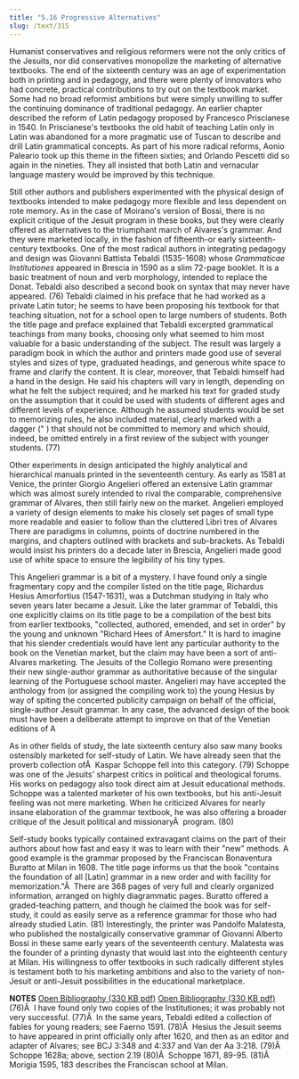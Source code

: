```yaml
---
title: "5.16 Progressive Alternatives"
slug: /text/315
---
```

Humanist conservatives and religious reformers were not the only critics of the Jesuits, nor did conservatives monopolize the marketing of alternative textbooks. The end of the sixteenth century was an age of experimentation both in printing and in pedagogy, and there were plenty of innovators who had concrete, practical contributions to try out on the textbook market. Some had no broad reformist ambitions but were simply unwilling to suffer the continuing dominance of traditional pedagogy. An earlier chapter described the reform of Latin pedagogy proposed by Francesco Priscianese in 1540. In Priscianese's textbooks the old habit of teaching Latin only in Latin was abandoned for a more pragmatic use of Tuscan to describe and drill Latin grammatical concepts. As part of his more radical reforms, Aonio Paleario took up this theme in the fifteen sixties; and Orlando Pescetti did so again in the nineties. They all insisted that both Latin and vernacular language mastery would be improved by this technique.

Still other authors and publishers experimented with the physical design of textbooks intended to make pedagogy more flexible and less dependent on rote memory. As in the case of Moirano's version of Bossi, there is no explicit critique of the Jesuit program in these books, but they were clearly offered as alternatives to the triumphant march of Alvares's grammar. And they were marketed locally, in the fashion of fifteenth-or early sixteenth-century textbooks. One of the most radical authors in integrating pedagogy and design was Giovanni Battista Tebaldi (1535-1608) whose <em>Grammaticae Institutiones</em> appeared in Brescia in 1590 as a slim 72-page booklet. It is a basic treatment of noun and verb morphology, intended to replace the Donat. Tebaldi also described a second book on syntax that may never have appeared. (76) Tebaldi claimed in his preface that he had worked as a private Latin tutor; he seems to have been proposing his textbook for that teaching situation, not for a school open to large numbers of students. Both the title page and preface explained that Tebaldi excerpted grammatical teachings from many books, choosing only what seemed to him most valuable for a basic understanding of the subject. The result was largely a paradigm book in which the author and printers made good use of several styles and sizes of type, graduated headings, and generous white space to frame and clarify the content. It is clear, moreover, that Tebaldi himself had a hand in the design. He said his chapters will vary in length, depending on what he felt the subject required; and he marked his text for graded study on the assumption that it could be used with students of different ages and different levels of experience. Although he assumed students would be set to memorizing rules, he also included material, clearly marked with a dagger (" ) that should not be committed to memory and which should, indeed, be omitted entirely in a first review of the subject with younger students. (77)

Other experiments in design anticipated the highly analytical and hierarchical manuals printed in the seventeenth century. As early as 1581 at Venice, the printer Giorgio Angelieri offered an extensive Latin grammar which was almost surely intended to rival the comparable, comprehensive grammar of Alvares, then still fairly new on the market. Angelieri employed a variety of design elements to make his closely set pages of small type more readable and easier to follow than the cluttered Libri tres of Alvares There are paradigms in columns, points of doctrine numbered in the margins, and chapters outlined with brackets and sub-brackets. As Tebaldi would insist his printers do a decade later in Brescia, Angelieri made good use of white space to ensure the legibility of his tiny types.

This Angelieri grammar is a bit of a mystery. I have found only a single fragmentary copy and the compiler listed on the title page, Richardus Hesius Amorfortius (1547-1631), was a Dutchman studying in Italy who seven years later became a Jesuit. Like the later grammar of Tebaldi, this one explicitly claims on its title page to be a compilation of the best bits from earlier textbooks, "collected, authored, emended, and set in order" by the young and unknown "Richard Hees of Amersfort." It is hard to imagine that his slender credentials would have lent any particular authority to the book on the Venetian market, but the claim may have been a sort of anti-Alvares marketing. The Jesuits of the Collegio Romano were presenting their new single-author grammar as authoritative because of the singular learning of the Portuguese school master. Angelieri may have accepted the anthology from (or assigned the compiling work to) the young Hesius by way of spiting the concerted publicity campaign on behalf of the official, single-author Jesuit grammar. In any case, the advanced design of the book must have been a deliberate attempt to improve on that of the Venetian editions of A

As in other fields of study, the late sixteenth century also saw many books ostensibly marketed for self-study of Latin. We have already seen that the proverb collection ofÂ  Kaspar Schoppe fell into this category. (79) Schoppe was one of the Jesuits' sharpest critics in political and theological forums. His works on pedagogy also took direct aim at Jesuit educational methods. Schoppe was a talented marketer of his own textbooks, but his anti-Jesuit feeling was not mere marketing. When he criticized Alvares for nearly insane elaboration of the grammar textbook, he was also offering a broader critique of the Jesuit political and missionaryÂ  program. (80)

Self-study books typically contained extravagant claims on the part of their authors about how fast and easy it was to learn with their "new" methods. A good example is the grammar proposed by the Franciscan Bonaventura Buratto at Milan in 1608. The title page informs us that the book "contains the foundation of all [Latin] grammar in a new order and with facility for memorization."Â  There are 368 pages of very full and clearly organized information, arranged on highly diagrammatic pages. Buratto offered a graded-teaching pattern, and though he claimed the book was for self-study, it could as easily serve as a reference grammar for those who had already studied Latin. (81) Interestingly, the printer was Pandolfo Malatesta, who published the nostalgically conservative grammar of Giovanni Alberto Bossi in these same early years of the seventeenth century. Malatesta was the founder of a printing dynasty that would last into the eighteenth century at Milan. His willingness to offer textbooks in such radically different styles is testament both to his marketing ambitions and also to the variety of non-Jesuit or anti-Jesuit possibilities in the educational marketplace.

<strong>NOTES</strong>
<a href="http://www.humanismforsale.org/bibliography.pdf" target="new">Open Bibliography (330 KB pdf)</a>
<a href="http://www.humanismforsale.org/bibliography.pdf" target="new">Open Bibliography (330 KB pdf)</a>
(76)Â  I have found only two copies of the Institutiones; it was probably not very successful.
(77)Â  In the same years, Tebaldi edited a collection of fables for young readers; see Faerno 1591.
(78)Â  Hesius the Jesuit seems to have appeared in print officially only after 1620, and then as an editor and adapter of Alvares; see BCJ 3:348 and 4:337 and Van der Aa 3:218.
(79)Â  Schoppe 1628a; above, section 2.19
(80)Â  Schoppe 1671, 89-95.
(81)Â  Morigia 1595, 183 describes the Franciscan school at Milan.
